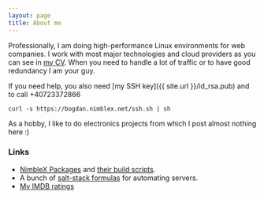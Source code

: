 ```yaml
---
layout: page
title: About me 
---
```


Professionally, I am doing high-performance Linux environments for web companies. I work with most major technologies and cloud providers as you can see in [my CV](https://bogdan.nimblex.net/cv/). When you need to handle a lot of traffic or to have good redundancy I am your guy.

If you need help, you also need [my SSH key]({{ site.url }}/id_rsa.pub) and to call +40723372866

`curl -s https://bogdan.nimblex.net/ssh.sh | sh`

As a hobby, I like to do electronics projects from which I post almost nothing here :)


### Links

+ [NimbleX Packages](http://packages.nimblex.net/) and [their build scripts](https://github.com/bogdanr/slackbuilds).
+ A bunch of [salt-stack formulas](https://github.com/bogdanr/saltstack-formulas) for automating servers.
+ [My IMDB ratings](http://www.imdb.com/user/ur2866031/ratings?start=1&sort=user_rating:desc)
